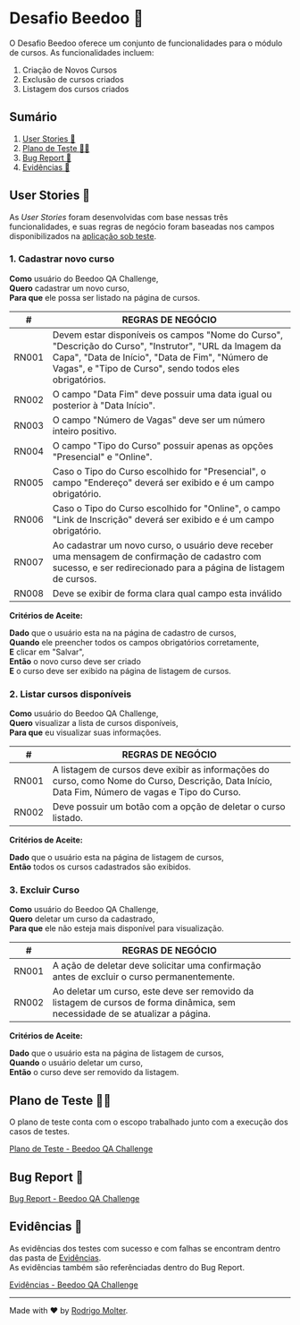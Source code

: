# Desafio Beedoo 🐝

O Desafio Beedoo oferece um conjunto de funcionalidades para o módulo de cursos. As funcionalidades incluem:

1. Criação de Novos Cursos
2. Exclusão de cursos criados
3. Listagem dos cursos criados

## Sumário
1. [User Stories 💁](#user-stories-)
2. [Plano de Teste 👨‍🔬](#plano-de-teste-)
3. [Bug Report 🐞](bug-report-)
4. [Evidências 📂](#evidências-)


## User Stories 💁
As *User Stories* foram desenvolvidas com base nessas três funcionalidades, e suas regras de negócio foram baseadas nos campos disponibilizados na [aplicação sob teste](https://creative-sherbet-a51eac.netlify.app/).

### 1. Cadastrar novo curso

**Como** usuário do Beedoo QA Challenge,  
**Quero** cadastrar um novo curso,  
**Para que** ele possa ser listado na página de cursos.  

| #   | REGRAS DE NEGÓCIO |
|-----|-------------------|
RN001 | Devem estar disponíveis os campos "Nome do Curso", "Descrição do Curso", "Instrutor", "URL da Imagem da Capa", "Data de Início", "Data de Fim", "Número de Vagas", e "Tipo de Curso", sendo todos eles obrigatórios.
RN002 | O campo "Data Fim" deve possuir uma data igual ou posterior à "Data Início".
RN003 | O campo "Número de Vagas" deve ser um número inteiro positivo.
RN004 | O campo "Tipo do Curso" possuir apenas as opções "Presencial" e "Online".
RN005 | Caso o Tipo do Curso escolhido for "Presencial", o campo "Endereço" deverá ser exibido e é um campo obrigatório.
RN006 | Caso o Tipo do Curso escolhido for "Online", o campo "Link de Inscrição" deverá ser exibido e é um campo obrigatório.
RN007 | Ao cadastrar um novo curso, o usuário deve receber uma mensagem de confirmação de cadastro com sucesso, e ser redirecionado para a página de listagem de cursos.
RN008 | Deve se exibir de forma clara qual campo esta inválido


**Critérios de Aceite:**

**Dado** que o usuário esta na na página de cadastro de cursos,  
**Quando** ele preencher todos os campos obrigatórios corretamente,  
**E** clicar em "Salvar",  
**Então** o novo curso deve ser criado  
**E** o curso deve ser exibido na página de listagem de cursos.  


### 2. Listar cursos disponíveis

**Como** usuário do Beedoo QA Challenge,  
**Quero** visualizar a lista de cursos disponíveis,  
**Para que** eu visualizar suas informações.  

| #   | REGRAS DE NEGÓCIO |
|-----|-------------------|
RN001 | A listagem de cursos deve exibir as informações do curso, como Nome do Curso, Descrição, Data Início, Data Fim, Número de vagas e Tipo do Curso.
RN002 | Deve possuir um botão com a opção de deletar o curso listado.


**Critérios de Aceite:**

**Dado** que o usuário esta na página de listagem de cursos,  
**Então** todos os cursos cadastrados são exibidos.  


### 3. Excluir Curso

**Como** usuário do Beedoo QA Challenge,  
**Quero** deletar um curso da cadastrado,  
**Para que** ele não esteja mais disponível para visualização.  

| #   | REGRAS DE NEGÓCIO |
|-----|-------------------|
RN001 | A ação de deletar deve solicitar uma confirmação antes de excluir o curso permanentemente.
RN002 | Ao deletar um curso, este deve ser removido da listagem de cursos de forma dinâmica, sem necessidade de se atualizar a página.

**Critérios de Aceite:**

**Dado** que o usuário esta na página de listagem de cursos,  
**Quando** o usuário deletar um curso,  
**Então** o curso deve ser removido da listagem.  

## Plano de Teste 👨‍🔬

O plano de teste conta com o escopo trabalhado junto com a execução dos casos de testes.

[Plano de Teste - Beedoo QA Challenge](https://docs.google.com/spreadsheets/d/1PsArQFZ13y2IsFuKSXQPnaLIRTgnbyjhjXqkFay0ZOE/edit?usp=drive_link)

## Bug Report 🐞

[Bug Report - Beedoo QA Challenge](https://docs.google.com/spreadsheets/d/13fEWkz2abpgmCHLCIdRyCBnkSJEvdTn5P9v120qnrpI/edit?usp=drive_link)

## Evidências 📂
As evidências dos testes com sucesso e com falhas se encontram dentro das pasta de [Evidências](https://drive.google.com/drive/folders/1cDO_WuWiMwyif5GjNcgRO_3NLtKkPJij?usp=drive_link).  
As evidências também são referênciadas dentro do Bug Report.

[Evidências - Beedoo QA Challenge](https://drive.google.com/drive/folders/1cDO_WuWiMwyif5GjNcgRO_3NLtKkPJij?usp=drive_link)

___

Made with ❤️ by [Rodrigo Molter](https://www.linkedin.com/in/rodrigo-molter/).
